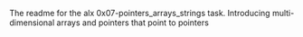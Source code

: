 The readme for the alx 0x07-pointers_arrays_strings task. Introducing multi-dimensional arrays and pointers that point to pointers
